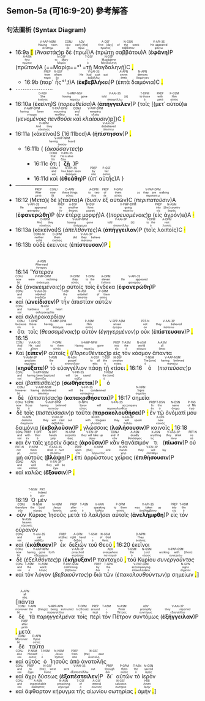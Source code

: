## Semon-5a (可16:9-20) 參考解答

### 句法圖析 (Syntax Diagram)

- 16:9a <mark class="pm">⟦</mark> (<RUBY><ruby><ruby><em><em>Ἀναστὰς</em></em><rt>ἀνίστημι</rt></ruby><rt>Having risen</rt></ruby><rt>V-AAP-NSM</rt></RUBY>)p <RUBY><ruby><ruby>δὲ<rt>δέ</rt></ruby><rt>now</rt></ruby><rt>CONJ</rt></RUBY> (<RUBY><ruby><ruby>πρωῒ<rt>πρωΐ</rt></ruby><rt>early [the]</rt></ruby><rt>ADV</rt></RUBY>)A (<RUBY><ruby><ruby>πρώτῃ<rt>πρῶτος</rt></ruby><rt>first [day]</rt></ruby><rt>A-DSF</rt></RUBY> <RUBY><ruby><ruby>σαββάτου<rt>σάββατον</rt></ruby><rt>of the week</rt></ruby><rt>N-GSN</rt></RUBY>)A (<RUBY><ruby><ruby><strong><strong>ἐφάνη</strong></strong><rt>φαίνω</rt></ruby><rt>He appeared</rt></ruby><rt>V-API-3S</rt></RUBY>)P (<RUBY><ruby><ruby>πρῶτον<rt>πρῶτος</rt></ruby><rt>first</rt></ruby><rt>A-ASN</rt></RUBY>)A (==<RUBY><ruby><ruby>Μαρίᾳ<rt>Μαρία</rt></ruby><rt>to Mary</rt></ruby><rt>N-DSF</rt></RUBY>==°¹ =<RUBY><ruby><ruby>τῇ<rt>ὁ</rt></ruby><rt>-</rt></ruby><rt>T-DSF</rt></RUBY> <RUBY><ruby><ruby>Μαγδαληνῇ<rt>Μαγδαληνή</rt></ruby><rt>Magdalene</rt></ruby><rt>N-DSF</rt></RUBY>)C <mark class="pm">,</mark> 
	- 16:9b (<RUBY><ruby><ruby>παρ᾽<rt>παρά</rt></ruby><rt>from</rt></ruby><rt>PREP</rt></RUBY> <RUBY><ruby><ruby>ἧς<rt>ὅς</rt></ruby><rt>whom</rt></ruby><rt>R-GSF</rt></RUBY>°¹⮥)A (<RUBY><ruby><ruby><strong><strong>ἐκβεβλήκει</strong></strong><rt>ἐκβάλλω</rt></ruby><rt>He had cast out</rt></ruby><rt>V-LAI-3S</rt></RUBY>)P (<RUBY><ruby><ruby>ἑπτὰ<rt>ἑπτά</rt></ruby><rt>seven</rt></ruby><rt>A-APN</rt></RUBY> <RUBY><ruby><ruby>δαιμόνια<rt>δαιμόνιον</rt></ruby><rt>demons</rt></ruby><rt>N-APN</rt></RUBY>)C <mark class="pm">.</mark> 
- ⋯⋯⋯⋯⋯⋯⋯
- 16:10a (<RUBY><ruby><ruby>ἐκείνη<rt>ἐκεῖνος</rt></ruby><rt>She</rt></ruby><rt>D-NSF</rt></RUBY>)S (<RUBY><ruby><ruby><em><em>πορευθεῖσα</em></em><rt>πορεύω</rt></ruby><rt>having gone</rt></ruby><rt>V-AMP-NSF</rt></RUBY>)A (<RUBY><ruby><ruby><strong>ἀπήγγειλεν</strong><rt>ἀπαγγέλλω</rt></ruby><rt>told [it]</rt></ruby><rt>V-AAI-3S</rt></RUBY>)P {<RUBY><ruby><ruby>τοῖς<rt>ὁ</rt></ruby><rt>to those</rt></ruby><rt>T-DPM</rt></RUBY> [(<RUBY><ruby><ruby>μετ᾽<rt>μετά</rt></ruby><rt>with</rt></ruby><rt>PREP</rt></RUBY> <RUBY><ruby><ruby>αὐτοῦ<rt>αὐτός</rt></ruby><rt>Him</rt></ruby><rt>P-GSM</rt></RUBY>)a (<RUBY><ruby><ruby><em><em>γενομένοις</em></em><rt>γίνομαι</rt></ruby><rt>having been</rt></ruby><rt>V-AMP-DPM</rt></RUBY> <RUBY><ruby><ruby><em><em>πενθοῦσι</em></em><rt>πενθέω</rt></ruby><rt>mourning</rt></ruby><rt>V-PAP-DPM</rt></RUBY> <RUBY><ruby><ruby>καὶ<rt>καί</rt></ruby><rt>and</rt></ruby><rt>CONJ</rt></RUBY> <RUBY><ruby><ruby><em><em>κλαίουσιν</em></em><rt>κλαίω</rt></ruby><rt>weeping</rt></ruby><rt>V-PAP-DPM</rt></RUBY>)p]}C <mark class="pm">·</mark> 
- 16:11a (<RUBY><ruby><ruby>κἀκεῖνοι<rt>κἀκεῖνος</rt></ruby><rt>And they</rt></ruby><rt>D-NPM</rt></RUBY>)S {16:11bcd}A (<RUBY><ruby><ruby><strong><strong>ἠπίστησαν</strong></strong><rt>ἀπιστέω</rt></ruby><rt>disbelieved</rt></ruby><rt>V-AAI-3P</rt></RUBY>)P <mark class="pm">.</mark>
	- 16:11b { (<RUBY><ruby><ruby><em><em>ἀκούσαντες</em></em><rt>ἀκούω</rt></ruby><rt>having heard</rt></ruby><rt>V-AAP-NPM</rt></RUBY>)p
		- 16:11c <RUBY><ruby><ruby>ὅτι<rt>ὅτι</rt></ruby><rt>that</rt></ruby><rt>CONJ</rt></RUBY> (<RUBY><ruby><ruby><strong><strong>ζῇ</strong></strong><rt>ζάω</rt></ruby><rt>He is alive</rt></ruby><rt>V-PAI-3S</rt></RUBY>)P
		- 16:11d <RUBY><ruby><ruby>καὶ<rt>καί</rt></ruby><rt>and</rt></ruby><rt>CONJ</rt></RUBY> (<RUBY><ruby><ruby><strong><strong>ἐθεάθη</strong></strong><rt>θεάομαι</rt></ruby><rt>has been seen</rt></ruby><rt>V-API-3S</rt></RUBY>)P (<RUBY><ruby><ruby>ὑπ᾽<rt>ὑπό</rt></ruby><rt>by</rt></ruby><rt>PREP</rt></RUBY> <RUBY><ruby><ruby>αὐτῆς<rt>αὐτός</rt></ruby><rt>her</rt></ruby><rt>P-GSF</rt></RUBY>)A }
- ————————
- 16:12 (<RUBY><ruby><ruby>Μετὰ<rt>μετά</rt></ruby><rt>After</rt></ruby><rt>PREP</rt></RUBY>)⦇ <RUBY><ruby><ruby>δὲ<rt>δέ</rt></ruby><rt>now</rt></ruby><rt>CONJ</rt></RUBY> ⦈(<RUBY><ruby><ruby>ταῦτα<rt>οὗτος</rt></ruby><rt>these things</rt></ruby><rt>D-APN</rt></RUBY>)A (<RUBY><ruby><ruby>δυσὶν<rt>δύο</rt></ruby><rt>to two</rt></ruby><rt>A-DPM</rt></RUBY> <RUBY><ruby><ruby>ἐξ<rt>ἐκ</rt></ruby><rt>of</rt></ruby><rt>PREP</rt></RUBY> <RUBY><ruby><ruby>αὐτῶν<rt>αὐτός</rt></ruby><rt>them</rt></ruby><rt>P-GPM</rt></RUBY>)C (<RUBY><ruby><ruby><em><em>περιπατοῦσιν</em></em><rt>περιπατέω</rt></ruby><rt>as they are walking</rt></ruby><rt>V-PAP-DPM</rt></RUBY>)A (<RUBY><ruby><ruby><strong><strong>ἐφανερώθη</strong></strong><rt>φανερόω</rt></ruby><rt>He appeared</rt></ruby><rt>V-API-3S</rt></RUBY>)P (<RUBY><ruby><ruby>ἐν<rt>ἐν</rt></ruby><rt>in</rt></ruby><rt>PREP</rt></RUBY> <RUBY><ruby><ruby>ἑτέρᾳ<rt>ἕτερος</rt></ruby><rt>another</rt></ruby><rt>A-DSF</rt></RUBY> <RUBY><ruby><ruby>μορφῇ<rt>μορφή</rt></ruby><rt>form</rt></ruby><rt>N-DSF</rt></RUBY>)A {(<RUBY><ruby><ruby><em><em>πορευομένοις</em></em><rt>πορεύω</rt></ruby><rt>going</rt></ruby><rt>V-PMP-DPM</rt></RUBY>)p (<RUBY><ruby><ruby>εἰς<rt>εἰς</rt></ruby><rt>into</rt></ruby><rt>PREP</rt></RUBY> <RUBY><ruby><ruby>ἀγρόν<rt>ἀγρός</rt></ruby><rt>[the] country</rt></ruby><rt>N-ASM</rt></RUBY>)a}A <mark class="pm">·</mark> 
- 16:13a (<RUBY><ruby><ruby>κἀκεῖνοι<rt>κἀκεῖνος</rt></ruby><rt>And they</rt></ruby><rt>D-NPM</rt></RUBY>)S (<RUBY><ruby><ruby><em><em>ἀπελθόντες</em></em><rt>ἀπέρχομαι</rt></ruby><rt>having gone</rt></ruby><rt>V-AAP-NPM</rt></RUBY>)A (<RUBY><ruby><ruby><strong>ἀπήγγειλαν</strong><rt>ἀπαγγέλλω</rt></ruby><rt>told [it]</rt></ruby><rt>V-AAI-3P</rt></RUBY>)P (<RUBY><ruby><ruby>τοῖς<rt>ὁ</rt></ruby><rt>to the</rt></ruby><rt>T-DPM</rt></RUBY> <RUBY><ruby><ruby>λοιποῖς<rt>λοιπός</rt></ruby><rt>rest</rt></ruby><rt>A-DPM</rt></RUBY>)C <mark class="pm">·</mark> 
- 16:13b <RUBY><ruby><ruby>οὐδὲ<rt>οὐδέ</rt></ruby><rt>neither</rt></ruby><rt>CONJ-N</rt></RUBY> <RUBY><ruby><ruby>ἐκείνοις<rt>ἐκεῖνος</rt></ruby><rt>them</rt></ruby><rt>D-DPM</rt></RUBY> (<RUBY><ruby><ruby><strong><strong>ἐπίστευσαν</strong></strong><rt>πιστεύω</rt></ruby><rt>did they believe</rt></ruby><rt>V-AAI-3P</rt></RUBY>)P <mark class="pm">.</mark></br></br></br> 16:14 <RUBY><ruby><ruby>Ὕστερον<rt>ὕστερος</rt></ruby><rt>Afterward</rt></ruby><rt>A-ASN</rt></RUBY>
- <RUBY><ruby><ruby>δὲ<rt>δέ</rt></ruby><rt>now</rt></ruby><rt>CONJ</rt></RUBY> (<RUBY><ruby><ruby><em><em>ἀνακειμένοις</em></em><rt>ἀνάκειμαι</rt></ruby><rt>were reclining</rt></ruby><rt>V-PMP-DPM</rt></RUBY>)p <RUBY><ruby><ruby>αὐτοῖς<rt>αὐτός</rt></ruby><rt>they</rt></ruby><rt>P-DPM</rt></RUBY> <RUBY><ruby><ruby>τοῖς<rt>ὁ</rt></ruby><rt>to the</rt></ruby><rt>T-DPM</rt></RUBY> <RUBY><ruby><ruby>ἕνδεκα<rt>ἕνδεκα</rt></ruby><rt>eleven</rt></ruby><rt>A-DPM</rt></RUBY> (<RUBY><ruby><ruby><strong><strong>ἐφανερώθη</strong></strong><rt>φανερόω</rt></ruby><rt>He appeared</rt></ruby><rt>V-API-3S</rt></RUBY>)P
- <RUBY><ruby><ruby>καὶ<rt>καί</rt></ruby><rt>and</rt></ruby><rt>CONJ</rt></RUBY> (<RUBY><ruby><ruby><strong><strong>ὠνείδισεν</strong></strong><rt>ὀνειδίζω</rt></ruby><rt>rebuked</rt></ruby><rt>V-AAI-3S</rt></RUBY>)P <RUBY><ruby><ruby>τὴν<rt>ὁ</rt></ruby><rt>the</rt></ruby><rt>T-ASF</rt></RUBY> <RUBY><ruby><ruby>ἀπιστίαν<rt>ἀπιστία</rt></ruby><rt>unbelief</rt></ruby><rt>N-ASF</rt></RUBY> <RUBY><ruby><ruby>αὐτῶν<rt>αὐτός</rt></ruby><rt>of them</rt></ruby><rt>P-GPM</rt></RUBY>
- <RUBY><ruby><ruby>καὶ<rt>καί</rt></ruby><rt>and</rt></ruby><rt>CONJ</rt></RUBY> <RUBY><ruby><ruby>σκληροκαρδίαν<rt>σκληροκαρδία</rt></ruby><rt>hardness of heart</rt></ruby><rt>N-ASF</rt></RUBY>
- <RUBY><ruby><ruby>ὅτι<rt>ὅτι</rt></ruby><rt>because</rt></ruby><rt>CONJ</rt></RUBY> <RUBY><ruby><ruby>τοῖς<rt>ὁ</rt></ruby><rt>those</rt></ruby><rt>T-DPM</rt></RUBY> (<RUBY><ruby><ruby><em><em>θεασαμένοις</em></em><rt>θεάομαι</rt></ruby><rt>having seen</rt></ruby><rt>V-AMP-DPM</rt></RUBY>)p <RUBY><ruby><ruby>αὐτὸν<rt>αὐτός</rt></ruby><rt>Him</rt></ruby><rt>P-ASM</rt></RUBY> (<RUBY><ruby><ruby><em><em>ἐγηγερμένον</em></em><rt>ἐγείρω</rt></ruby><rt>arisen</rt></ruby><rt>V-RPP-ASM</rt></RUBY>)p <RUBY><ruby><ruby>οὐκ<rt>οὐ</rt></ruby><rt>not</rt></ruby><rt>PRT-N</rt></RUBY> (<RUBY><ruby><ruby><strong><strong>ἐπίστευσαν</strong></strong><rt>πιστεύω</rt></ruby><rt>they believed</rt></ruby><rt>V-AAI-3P</rt></RUBY>)P <mark class="pm">.</mark> 16:15
- <RUBY><ruby><ruby>Καὶ<rt>καί</rt></ruby><rt>And</rt></ruby><rt>CONJ</rt></RUBY> (<RUBY><ruby><ruby><strong><strong>εἶπεν</strong></strong><rt>εἶπον</rt></ruby><rt>He said</rt></ruby><rt>V-AAI-3S</rt></RUBY>)P <RUBY><ruby><ruby>αὐτοῖς<rt>αὐτός</rt></ruby><rt>to them</rt></ruby><rt>P-DPM</rt></RUBY> <mark class="pm">·</mark> (<RUBY><ruby><ruby><em><em>Πορευθέντες</em></em><rt>πορεύω</rt></ruby><rt>Having gone</rt></ruby><rt>V-AMP-NPM</rt></RUBY>)p <RUBY><ruby><ruby>εἰς<rt>εἰς</rt></ruby><rt>into</rt></ruby><rt>PREP</rt></RUBY> <RUBY><ruby><ruby>τὸν<rt>ὁ</rt></ruby><rt>the</rt></ruby><rt>T-ASM</rt></RUBY> <RUBY><ruby><ruby>κόσμον<rt>κόσμος</rt></ruby><rt>world</rt></ruby><rt>N-ASM</rt></RUBY> <RUBY><ruby><ruby>ἅπαντα<rt>ἅπας</rt></ruby><rt>all</rt></ruby><rt>A-ASM</rt></RUBY> (<RUBY><ruby><ruby><strong><strong>κηρύξατε</strong></strong><rt>κηρύσσω</rt></ruby><rt>proclaim</rt></ruby><rt>V-AAM-2P</rt></RUBY>)P <RUBY><ruby><ruby>τὸ<rt>ὁ</rt></ruby><rt>the</rt></ruby><rt>T-ASN</rt></RUBY> <RUBY><ruby><ruby>εὐαγγέλιον<rt>εὐαγγέλιον</rt></ruby><rt>gospel</rt></ruby><rt>N-ASN</rt></RUBY> <RUBY><ruby><ruby>πάσῃ<rt>πᾶς</rt></ruby><rt>to all</rt></ruby><rt>A-DSF</rt></RUBY> <RUBY><ruby><ruby>τῇ<rt>ὁ</rt></ruby><rt>the</rt></ruby><rt>T-DSF</rt></RUBY> <RUBY><ruby><ruby>κτίσει<rt>κτίσις</rt></ruby><rt>creation</rt></ruby><rt>N-DSF</rt></RUBY> <mark class="pm">.</mark> 16:16 <RUBY><ruby><ruby>ὁ<rt>ὁ</rt></ruby><rt>The [one]</rt></ruby><rt>T-NSM</rt></RUBY> (<RUBY><ruby><ruby><em><em>πιστεύσας</em></em><rt>πιστεύω</rt></ruby><rt>having believed</rt></ruby><rt>V-AAP-NSM</rt></RUBY>)p
- <RUBY><ruby><ruby>καὶ<rt>καί</rt></ruby><rt>and</rt></ruby><rt>CONJ</rt></RUBY> (<RUBY><ruby><ruby><em><em>βαπτισθεὶς</em></em><rt>βαπτίζω</rt></ruby><rt>having been baptized</rt></ruby><rt>V-APP-NSM</rt></RUBY>)p (<RUBY><ruby><ruby><strong><strong>σωθήσεται</strong></strong><rt>σῴζω</rt></ruby><rt>will be saved</rt></ruby><rt>V-FPI-3S</rt></RUBY>)P <mark class="pm">,</mark> <RUBY><ruby><ruby>ὁ<rt>ὁ</rt></ruby><rt>the [one]</rt></ruby><rt>T-NSM</rt></RUBY>
- <RUBY><ruby><ruby>δὲ<rt>δέ</rt></ruby><rt>however</rt></ruby><rt>CONJ</rt></RUBY> (<RUBY><ruby><ruby><em><em>ἀπιστήσας</em></em><rt>ἀπιστέω</rt></ruby><rt>having disbelieved</rt></ruby><rt>V-AAP-NSM</rt></RUBY>)p (<RUBY><ruby><ruby><strong><strong>κατακριθήσεται</strong></strong><rt>κατακρίνω</rt></ruby><rt>will be condemned</rt></ruby><rt>V-FPI-3S</rt></RUBY>)P <mark class="pm">.</mark> 16:17 <RUBY><ruby><ruby>σημεῖα<rt>σημεῖον</rt></ruby><rt>Signs</rt></ruby><rt>N-NPN</rt></RUBY>
- <RUBY><ruby><ruby>δὲ<rt>δέ</rt></ruby><rt>now</rt></ruby><rt>CONJ</rt></RUBY> <RUBY><ruby><ruby>τοῖς<rt>ὁ</rt></ruby><rt>those</rt></ruby><rt>T-DPM</rt></RUBY> (<RUBY><ruby><ruby><em><em>πιστεύσασιν</em></em><rt>πιστεύω</rt></ruby><rt>having believed</rt></ruby><rt>V-AAP-DPM</rt></RUBY>)p <RUBY><ruby><ruby>ταῦτα<rt>οὗτος</rt></ruby><rt>these</rt></ruby><rt>D-NPN</rt></RUBY> (<RUBY><ruby><ruby><strong><strong>παρακολουθήσει</strong></strong><rt>παρακολουθέω</rt></ruby><rt>will accompany</rt></ruby><rt>V-FAI-3S</rt></RUBY>)P <mark class="pm">·</mark> <RUBY><ruby><ruby>ἐν<rt>ἐν</rt></ruby><rt>In</rt></ruby><rt>PREP</rt></RUBY> <RUBY><ruby><ruby>τῷ<rt>ὁ</rt></ruby><rt>the</rt></ruby><rt>T-DSN</rt></RUBY> <RUBY><ruby><ruby>ὀνόματί<rt>ὄνομα</rt></ruby><rt>name</rt></ruby><rt>N-DSN</rt></RUBY> <RUBY><ruby><ruby>μου<rt>ἐγώ</rt></ruby><rt>of Me</rt></ruby><rt>P-1GS</rt></RUBY> <RUBY><ruby><ruby>δαιμόνια<rt>δαιμόνιον</rt></ruby><rt>demons</rt></ruby><rt>N-APN</rt></RUBY> (<RUBY><ruby><ruby><strong><strong>ἐκβαλοῦσιν</strong></strong><rt>ἐκβάλλω</rt></ruby><rt>they will cast out</rt></ruby><rt>V-FAI-3P</rt></RUBY>)P <mark class="pm">,</mark> <RUBY><ruby><ruby>γλώσσαις<rt>γλῶσσα</rt></ruby><rt>with tongues</rt></ruby><rt>N-DPF</rt></RUBY> (<RUBY><ruby><ruby><strong><strong>λαλήσουσιν</strong></strong><rt>λαλέω</rt></ruby><rt>they will speak</rt></ruby><rt>V-FAI-3P</rt></RUBY>)P <RUBY><ruby><ruby>καιναῖς<rt>καινός</rt></ruby><rt>new</rt></ruby><rt>A-DPF</rt></RUBY> <mark class="pm">,</mark> 16:18
- <RUBY><ruby><ruby>και<rt>καί</rt></ruby><rt>and</rt></ruby><rt>CONJ</rt></RUBY> <RUBY><ruby><ruby>ἐν<rt>ἐν</rt></ruby><rt>with</rt></ruby><rt>PREP</rt></RUBY> <RUBY><ruby><ruby>ταῖς<rt>ὁ</rt></ruby><rt>their</rt></ruby><rt>T-DPF</rt></RUBY> <RUBY><ruby><ruby>χερσὶν<rt>χείρ</rt></ruby><rt>hands</rt></ruby><rt>N-DPF</rt></RUBY> <RUBY><ruby><ruby>ὄφεις<rt>ὄφις</rt></ruby><rt>serpents</rt></ruby><rt>N-APM</rt></RUBY> (<RUBY><ruby><ruby><strong><strong>ἀροῦσιν</strong></strong><rt>αἴρω</rt></ruby><rt>they will take up</rt></ruby><rt>V-FAI-3P</rt></RUBY>)P <RUBY><ruby><ruby>κἂν<rt>κἄν</rt></ruby><rt>and if</rt></ruby><rt>CONJ</rt></RUBY> <RUBY><ruby><ruby>θανάσιμόν<rt>θανάσιμος</rt></ruby><rt>deadly</rt></ruby><rt>A-ASN</rt></RUBY> <RUBY><ruby><ruby>τι<rt>τις</rt></ruby><rt>anything</rt></ruby><rt>X-ASN</rt></RUBY> (<RUBY><ruby><ruby><strong><strong>πίωσιν</strong></strong><rt>πίνω</rt></ruby><rt>they drink</rt></ruby><rt>V-AAS-3P</rt></RUBY>)P <RUBY><ruby><ruby>οὐ<rt>οὐ</rt></ruby><rt>no</rt></ruby><rt>PRT-N</rt></RUBY> <RUBY><ruby><ruby>μὴ<rt>μή</rt></ruby><rt>not</rt></ruby><rt>PRT-N</rt></RUBY> <RUBY><ruby><ruby>αὐτοὺς<rt>αὐτός</rt></ruby><rt>them</rt></ruby><rt>P-APM</rt></RUBY> (<RUBY><ruby><ruby><strong><strong>βλάψῃ</strong></strong><rt>βλάπτω</rt></ruby><rt>shall it hurt</rt></ruby><rt>V-AAS-3S</rt></RUBY>)P <mark class="pm">,</mark> <RUBY><ruby><ruby>ἐπὶ<rt>ἐπί</rt></ruby><rt>upon</rt></ruby><rt>PREP</rt></RUBY> <RUBY><ruby><ruby>ἀρρώστους<rt>ἄρρωστος</rt></ruby><rt>[the] sick</rt></ruby><rt>A-APM</rt></RUBY> <RUBY><ruby><ruby>χεῖρας<rt>χείρ</rt></ruby><rt>hands</rt></ruby><rt>N-APF</rt></RUBY> (<RUBY><ruby><ruby><strong><strong>ἐπιθήσουσιν</strong></strong><rt>ἐπιτίθημι</rt></ruby><rt>they will lay</rt></ruby><rt>V-FAI-3P</rt></RUBY>)P
- <RUBY><ruby><ruby>καὶ<rt>καί</rt></ruby><rt>and</rt></ruby><rt>CONJ</rt></RUBY> <RUBY><ruby><ruby>καλῶς<rt>καλῶς</rt></ruby><rt>well</rt></ruby><rt>ADV</rt></RUBY> (<RUBY><ruby><ruby><strong><strong>ἕξουσιν</strong></strong><rt>ἔχω</rt></ruby><rt>they will be</rt></ruby><rt>V-FAI-3P</rt></RUBY>)P <mark class="pm">.</mark></br></br></br> 16:19 <RUBY><ruby><ruby>Ὁ<rt>ὁ</rt></ruby><rt>-</rt></ruby><rt>T-NSM</rt></RUBY> <RUBY><ruby><ruby>μὲν<rt>μέν</rt></ruby><rt>Indeed</rt></ruby><rt>PRT</rt></RUBY>
- <RUBY><ruby><ruby>οὖν<rt>οὖν</rt></ruby><rt>therefore</rt></ruby><rt>CONJ</rt></RUBY> <RUBY><ruby><ruby>Κύριος<rt>κύριος</rt></ruby><rt>the Lord</rt></ruby><rt>N-NSM</rt></RUBY> <RUBY><ruby><ruby>Ἰησοῦς<rt>Ἰησοῦς</rt></ruby><rt>Jesus</rt></ruby><rt>N-NSM</rt></RUBY> <RUBY><ruby><ruby>μετὰ<rt>μετά</rt></ruby><rt>after</rt></ruby><rt>PREP</rt></RUBY> <RUBY><ruby><ruby>τὸ<rt>ὁ</rt></ruby><rt>-</rt></ruby><rt>T-ASN</rt></RUBY> <RUBY><ruby><ruby><em>λαλῆσαι</em><rt>λαλέω</rt></ruby><rt>speaking</rt></ruby><rt>V-AAN</rt></RUBY> <RUBY><ruby><ruby>αὐτοῖς<rt>αὐτός</rt></ruby><rt>to them</rt></ruby><rt>P-DPM</rt></RUBY> (<RUBY><ruby><ruby><strong><strong>ἀνελήμφθη</strong></strong><rt>ἀναλαμβάνω</rt></ruby><rt>was taken up</rt></ruby><rt>V-API-3S</rt></RUBY>)P <RUBY><ruby><ruby>εἰς<rt>εἰς</rt></ruby><rt>into</rt></ruby><rt>PREP</rt></RUBY> <RUBY><ruby><ruby>τὸν<rt>ὁ</rt></ruby><rt>the</rt></ruby><rt>T-ASM</rt></RUBY> <RUBY><ruby><ruby>οὐρανὸν<rt>οὐρανός</rt></ruby><rt>heaven</rt></ruby><rt>N-ASM</rt></RUBY>
- <RUBY><ruby><ruby>καὶ<rt>καί</rt></ruby><rt>and</rt></ruby><rt>CONJ</rt></RUBY> (<RUBY><ruby><ruby><strong><strong>ἐκάθισεν</strong></strong><rt>καθίζω</rt></ruby><rt>sat</rt></ruby><rt>V-AAI-3S</rt></RUBY>)P <RUBY><ruby><ruby>ἐκ<rt>ἐκ</rt></ruby><rt>at [the]</rt></ruby><rt>PREP</rt></RUBY> <RUBY><ruby><ruby>δεξιῶν<rt>δεξιός</rt></ruby><rt>right hand</rt></ruby><rt>A-GPN</rt></RUBY> <RUBY><ruby><ruby>τοῦ<rt>ὁ</rt></ruby><rt>-</rt></ruby><rt>T-GSM</rt></RUBY> <RUBY><ruby><ruby>Θεοῦ<rt>θεός</rt></ruby><rt>of God</rt></ruby><rt>N-GSM</rt></RUBY> <mark class="pm">.</mark> 16:20 <RUBY><ruby><ruby>ἐκεῖνοι<rt>ἐκεῖνος</rt></ruby><rt>They</rt></ruby><rt>D-NPM</rt></RUBY>
- <RUBY><ruby><ruby>δὲ<rt>δέ</rt></ruby><rt>now</rt></ruby><rt>CONJ</rt></RUBY> (<RUBY><ruby><ruby><em><em>ἐξελθόντες</em></em><rt>ἐξέρχομαι</rt></ruby><rt>having gone forth</rt></ruby><rt>V-AAP-NPM</rt></RUBY>)p (<RUBY><ruby><ruby><strong><strong>ἐκήρυξαν</strong></strong><rt>κηρύσσω</rt></ruby><rt>preached</rt></ruby><rt>V-AAI-3P</rt></RUBY>)P <RUBY><ruby><ruby>πανταχοῦ<rt>πανταχοῦ</rt></ruby><rt>everywhere</rt></ruby><rt>ADV</rt></RUBY> <mark class="pm">,</mark> <RUBY><ruby><ruby>τοῦ<rt>ὁ</rt></ruby><rt>the</rt></ruby><rt>T-GSM</rt></RUBY> <RUBY><ruby><ruby>Κυρίου<rt>κύριος</rt></ruby><rt>Lord</rt></ruby><rt>N-GSM</rt></RUBY> <RUBY><ruby><ruby><em>συνεργοῦντος</em><rt>συνεργέω</rt></ruby><rt>working with [them]</rt></ruby><rt>V-PAP-GSM</rt></RUBY>
- <RUBY><ruby><ruby>καὶ<rt>καί</rt></ruby><rt>and</rt></ruby><rt>CONJ</rt></RUBY> <RUBY><ruby><ruby>τὸν<rt>ὁ</rt></ruby><rt>the</rt></ruby><rt>T-ASM</rt></RUBY> <RUBY><ruby><ruby>λόγον<rt>λόγος</rt></ruby><rt>word</rt></ruby><rt>N-ASM</rt></RUBY> (<RUBY><ruby><ruby><em><em>βεβαιοῦντος</em></em><rt>βεβαιόω</rt></ruby><rt>confirming</rt></ruby><rt>V-PAP-GSM</rt></RUBY>)p <RUBY><ruby><ruby>διὰ<rt>διά</rt></ruby><rt>by</rt></ruby><rt>PREP</rt></RUBY> <RUBY><ruby><ruby>τῶν<rt>ὁ</rt></ruby><rt>the</rt></ruby><rt>T-GPN</rt></RUBY> (<RUBY><ruby><ruby><em><em>ἐπακολουθούντων</em></em><rt>ἐπακολουθέω</rt></ruby><rt>accompanying</rt></ruby><rt>V-PAP-GPN</rt></RUBY>)p <RUBY><ruby><ruby>σημείων <mark class="pm">.</mark>⟧<rt>σημεῖον</rt></ruby><rt>signs</rt></ruby><rt>N-GPN</rt></RUBY></br></br></br> <RUBY><ruby><ruby>⟦πάντα<rt>πᾶς</rt></ruby><rt>all</rt></ruby><rt>A-APN</rt></RUBY>
- <RUBY><ruby><ruby>δὲ<rt>δέ</rt></ruby><rt>moreover</rt></ruby><rt>CONJ</rt></RUBY> <RUBY><ruby><ruby>τὰ<rt>ὁ</rt></ruby><rt>the</rt></ruby><rt>T-APN</rt></RUBY> <RUBY><ruby><ruby><em>παρηγγελμένα</em><rt>παραγγέλλω</rt></ruby><rt>[things] being instructed</rt></ruby><rt>V-RPP-APN</rt></RUBY> <RUBY><ruby><ruby>τοῖς<rt>ὁ</rt></ruby><rt>to [those]</rt></ruby><rt>T-DPM</rt></RUBY> <RUBY><ruby><ruby>περὶ<rt>περί</rt></ruby><rt>around</rt></ruby><rt>PREP</rt></RUBY> <RUBY><ruby><ruby>τὸν<rt>ὁ</rt></ruby><rt>-</rt></ruby><rt>T-ASM</rt></RUBY> <RUBY><ruby><ruby>Πέτρον<rt>Πέτρος</rt></ruby><rt>Peter</rt></ruby><rt>N-ASM</rt></RUBY> <RUBY><ruby><ruby>συντόμως<rt>συντόμως</rt></ruby><rt>promptly</rt></ruby><rt>ADV</rt></RUBY> (<RUBY><ruby><ruby><strong><strong>ἐξήγγειλαν</strong></strong><rt>ἐξαγγέλλω</rt></ruby><rt>they reported</rt></ruby><rt>V-AAI-3P</rt></RUBY>)P <mark class="pm">.</mark> <RUBY><ruby><ruby>μετὰ<rt>μετά</rt></ruby><rt>after</rt></ruby><rt>PREP</rt></RUBY>
- <RUBY><ruby><ruby>δὲ<rt>δέ</rt></ruby><rt>Moreover</rt></ruby><rt>CONJ</rt></RUBY> <RUBY><ruby><ruby>ταῦτα<rt>οὗτος</rt></ruby><rt>these</rt></ruby><rt>D-APN</rt></RUBY>
- <RUBY><ruby><ruby>καὶ<rt>καί</rt></ruby><rt>also</rt></ruby><rt>CONJ</rt></RUBY> <RUBY><ruby><ruby>αὐτὸς<rt>αὐτός</rt></ruby><rt>Himself</rt></ruby><rt>P-NSM</rt></RUBY> <RUBY><ruby><ruby>ὁ<rt>ὁ</rt></ruby><rt>-</rt></ruby><rt>T-NSM</rt></RUBY> <RUBY><ruby><ruby>Ἰησοῦς<rt>Ἰησοῦς</rt></ruby><rt>Jesus</rt></ruby><rt>N-NSM</rt></RUBY> <RUBY><ruby><ruby>ἀπὸ<rt>ἀπό</rt></ruby><rt>from</rt></ruby><rt>PREP</rt></RUBY> <RUBY><ruby><ruby>ἀνατολῆς<rt>ἀνατολή</rt></ruby><rt>[the] east</rt></ruby><rt>N-GSF</rt></RUBY>
- <RUBY><ruby><ruby>καὶ<rt>καί</rt></ruby><rt>and</rt></ruby><rt>CONJ</rt></RUBY> <RUBY><ruby><ruby>ἄχρι<rt>ἄχρι</rt></ruby><rt>to</rt></ruby><rt>PREP</rt></RUBY> <RUBY><ruby><ruby>δύσεως<rt>δύσις</rt></ruby><rt>[the] west</rt></ruby><rt>N-GSF</rt></RUBY> (<RUBY><ruby><ruby><strong><strong>ἐξαπέστειλεν</strong></strong><rt>ἐξαποστέλλω</rt></ruby><rt>sent out</rt></ruby><rt>V-AAI-3S</rt></RUBY>)P <RUBY><ruby><ruby>δι᾽<rt>διά</rt></ruby><rt>through</rt></ruby><rt>PREP</rt></RUBY> <RUBY><ruby><ruby>αὐτῶν<rt>αὐτός</rt></ruby><rt>them</rt></ruby><rt>P-GPM</rt></RUBY> <RUBY><ruby><ruby>τὸ<rt>ὁ</rt></ruby><rt>the</rt></ruby><rt>T-ASN</rt></RUBY> <RUBY><ruby><ruby>ἱερὸν<rt>ἱερός</rt></ruby><rt>sacred</rt></ruby><rt>N-GSN</rt></RUBY>
- <RUBY><ruby><ruby>καὶ<rt>καί</rt></ruby><rt>and</rt></ruby><rt>CONJ</rt></RUBY> <RUBY><ruby><ruby>ἄφθαρτον<rt>ἄφθαρτος</rt></ruby><rt>imperishable</rt></ruby><rt>A-ASN</rt></RUBY> <RUBY><ruby><ruby>κήρυγμα<rt>κήρυγμα</rt></ruby><rt>preaching</rt></ruby><rt>N-ASN</rt></RUBY> <RUBY><ruby><ruby>τῆς<rt>ὁ</rt></ruby><rt>of</rt></ruby><rt>T-GSF</rt></RUBY> <RUBY><ruby><ruby>αἰωνίου<rt>αἰώνιος</rt></ruby><rt>eternal</rt></ruby><rt>A-GSF</rt></RUBY> <RUBY><ruby><ruby>σωτηρίας<rt>σωτηρία</rt></ruby><rt>salvation</rt></ruby><rt>N-GSF</rt></RUBY> <mark class="pm">.</mark> <RUBY><ruby><ruby>ἀμήν <mark class="pm">.</mark>⟧<rt>ἀμήν</rt></ruby><rt>Amen</rt></ruby><rt>HEB</rt></RUBY></br></br></br> 